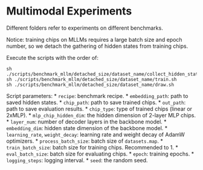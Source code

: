 # Multimodal Experiments
Different folders refer to experiments on different benchmarks.

Notice: training chips on MLLMs requires a large batch size and epoch number, so we detach the gathering of hidden states from training chips.

Execute the scripts with the order of:
```shell
sh ./scripts/benchmark_mllm/detached_size/dataset_name/collect_hidden_states.sh
sh ./scripts/benchmark_mllm/detached_size/dataset_name/train.sh
sh ./scripts/benchmark_mllm/detached_size/dataset_name/draw.sh
```

Script parameters:
    * `recipe`: benchmark recipe.
    * `embedding_path`: path to saved hidden states.
    * `chip_path`: path to save trained chips.
    * `out_path`: path to save evaluation results.
    * `chip_type`: type of trained chips (linear or 2xMLP).
    * `mlp_chip_hidden_dim`: the hidden dimension of 2-layer MLP chips.
    * `layer_num`: number of decoder layers in the backbone model.
    * `embedding_dim`: hidden state dimension of the backbone model.
    * `learning_rate`, `weight_decay`: learning rate and weight decay of AdamW optimizers.
    * `process_batch_size`: batch size of `datasets.map`.
    * `train_batch_size`: batch size for training chips. Recommended to 1.
    * `eval_batch_size`: batch size for evaluating chips.
    * `epoch`: training epochs.
    * `logging_steps`: logging interval.
    * `seed`: the random seed.